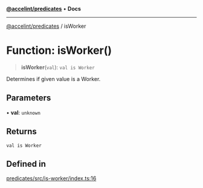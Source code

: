 [**@accelint/predicates**](../README.md) • **Docs**

***

[@accelint/predicates](../README.md) / isWorker

# Function: isWorker()

> **isWorker**(`val`): `val is Worker`

Determines if given value is a Worker.

## Parameters

• **val**: `unknown`

## Returns

`val is Worker`

## Defined in

[predicates/src/is-worker/index.ts:16](https://github.com/gohypergiant/standard-toolkit/blob/7f574e64e57e697a3e2daabb1b78393aca67cb22/packages/predicates/src/is-worker/index.ts#L16)
